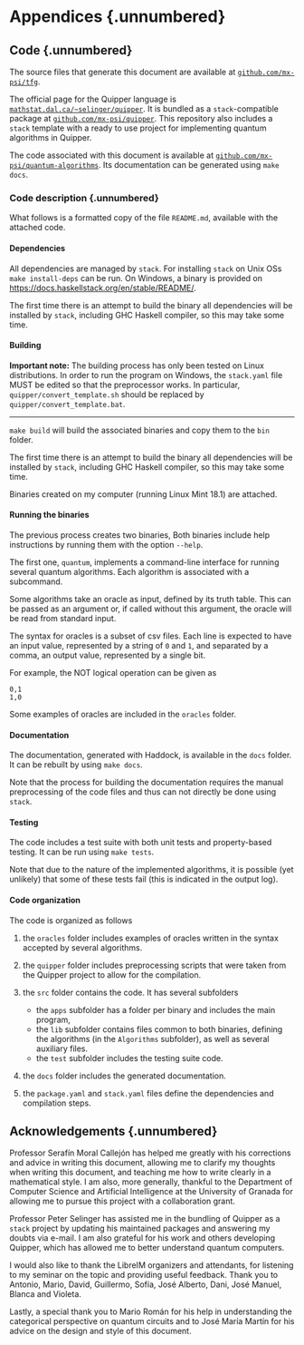 # Appendices {.unnumbered}

## Code {.unnumbered}

The source files that generate this document are available at [`github.com/mx-psi/tfg`](https://github.com/mx-psi/tfg).

The official page for the Quipper language is [`mathstat.dal.ca/~selinger/quipper`](https://www.mathstat.dal.ca/~selinger/quipper/).
It is bundled as a `stack`-compatible package at [`github.com/mx-psi/quipper`](https://github.com/mx-psi/quipper).
This repository also includes a `stack` template with a ready to use project for implementing quantum algorithms in Quipper.

The code associated with this document is available at [`github.com/mx-psi/quantum-algorithms`](https://github.com/mx-psi/quantum-algorithms).
Its documentation can be generated using `make docs`.


### Code description {.unnumbered}

What follows is a formatted copy of the file `README.md`,
available with the attached code.

#### Dependencies

All dependencies are managed by `stack`. For installing `stack` on Unix
OSs `make install-deps` can be run. On Windows, a binary is provided on
<https://docs.haskellstack.org/en/stable/README/>.

The first time there is an attempt to build the binary all dependencies
will be installed by `stack`, including GHC Haskell compiler, so this
may take some time.

#### Building

**Important note:** The building process has only been tested on Linux
distributions. In order to run the program on Windows, the `stack.yaml`
file MUST be edited so that the preprocessor works. In particular,
`quipper/convert_template.sh` should be replaced by
`quipper/convert_template.bat`.

------------------------------------------------------------------------

`make build` will build the associated binaries and copy them to the
`bin` folder.

The first time there is an attempt to build the binary all dependencies
will be installed by `stack`, including GHC Haskell compiler, so this
may take some time.

Binaries created on my computer (running Linux Mint 18.1) are attached.

#### Running the binaries

The previous process creates two binaries, Both binaries include help
instructions by running them with the option `--help`.

The first one, `quantum`, implements a command-line interface for
running several quantum algorithms. Each algorithm is associated with a
subcommand.

Some algorithms take an oracle as input, defined by its truth table.
This can be passed as an argument or, if called without this argument,
the oracle will be read from standard input.

The syntax for oracles is a subset of csv files. Each line is expected
to have an input value, represented by a string of `0` and `1`, and
separated by a comma, an output value, represented by a single bit.

For example, the NOT logical operation can be given as

    0,1
    1,0

Some examples of oracles are included in the `oracles` folder.

#### Documentation

The documentation, generated with Haddock, is available in the `docs`
folder. It can be rebuilt by using `make docs`.

Note that the process for building the documentation requires the manual
preprocessing of the code files and thus can not directly be done using
`stack`.

#### Testing

The code includes a test suite with both unit tests and property-based
testing. It can be run using `make tests`.

Note that due to the nature of the implemented algorithms, it is
possible (yet unlikely) that some of these tests fail (this is indicated
in the output log).

#### Code organization

The code is organized as follows

1.  the `oracles` folder includes examples of oracles written in the
    syntax accepted by several algorithms.
2.  the `quipper` folder includes preprocessing scripts that were taken
    from the Quipper project to allow for the compilation.
3.  the `src` folder contains the code. It has several subfolders

    -   the `apps` subfolder has a folder per binary and includes the
        main program,
    -   the `lib` subfolder contains files common to both binaries,
        defining the algorithms (in the `Algorithms` subfolder), as well
        as several auxiliary files.
    -   the `test` subfolder includes the testing suite code.

4.  the `docs` folder includes the generated documentation.
5.  the `package.yaml` and `stack.yaml` files define the dependencies
    and compilation steps.

## Acknowledgements {.unnumbered}

Professor Serafín Moral Callejón has helped me greatly with his corrections and advice in writing this document, allowing me to clarify my thoughts when writing this document, and teaching me how to write clearly in a mathematical style. I am also, more generally, thankful to the Department of Computer Science and Artificial Intelligence at the University of Granada for allowing me to pursue this project with a collaboration grant.

Professor Peter Selinger has assisted me in the bundling of Quipper as a `stack` project by updating his maintained packages and answering my doubts via e-mail. I am also grateful for his work and others developing Quipper, which has allowed me to better understand quantum computers.

I would also like to thank the LibreIM organizers and attendants, for listening to my seminar on the topic and providing useful feedback. Thank you to Antonio, Mario, David, Guillermo, Sofía, José Alberto, Dani, José Manuel, Blanca and Violeta.

Lastly, a special thank you to Mario Román for his help in understanding the categorical perspective on quantum circuits and to José María Martín for his advice on the design and style of this document.

